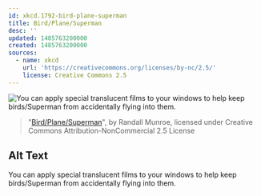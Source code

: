 ```yaml
---
id: xkcd.1792-bird-plane-superman
title: Bird/Plane/Superman
desc: ''
updated: 1485763200000
created: 1485763200000
sources:
  - name: xkcd
    url: 'https://creativecommons.org/licenses/by-nc/2.5/'
    license: Creative Commons 2.5
---
```

![You can apply special translucent films to your windows to help keep birds/Superman from accidentally flying into them.](https://imgs.xkcd.com/comics/bird_plane_superman.png)
> "[Bird/Plane/Superman](https://xkcd.com/1792/)", by Randall Munroe, licensed under Creative Commons Attribution-NonCommercial 2.5 License

## Alt Text
You can apply special translucent films to your windows to help keep birds/Superman from accidentally flying into them.
